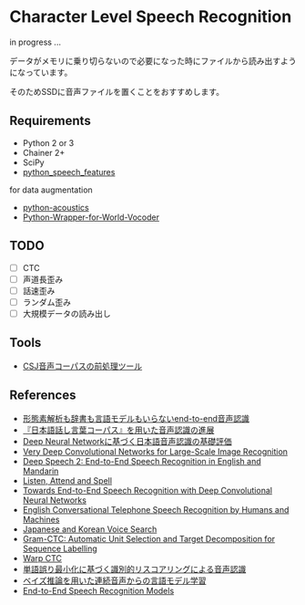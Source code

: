 # Character Level Speech Recognition

in progress ...

データがメモリに乗り切らないので必要になった時にファイルから読み出すようになっています。

そのためSSDに音声ファイルを置くことをおすすめします。

## Requirements

- Python 2 or 3
- Chainer 2+
- SciPy
- [python_speech_features](https://github.com/jameslyons/python_speech_features)

for data augmentation

- [python-acoustics](https://github.com/python-acoustics/python-acoustics) 
- [Python-Wrapper-for-World-Vocoder](https://github.com/JeremyCCHsu/Python-Wrapper-for-World-Vocoder) 

## TODO

- [ ] CTC
- [ ] 声道長歪み
- [ ] 話速歪み
- [ ] ランダム歪み
- [ ] 大規模データの読み出し

## Tools

- [CSJ音声コーパスの前処理ツール](https://github.com/musyoku/csj-preprocesser)

## References

- [形態素解析も辞書も言語モデルもいらないend-to-end音声認識](https://www.slideshare.net/t_koshikawa/endtoend)
- [『日本語話し言葉コーパス』を用いた音声認識の進展](http://sap.ist.i.kyoto-u.ac.jp/lab/bib/report/KAW-orc04.pdf)
- [Deep Neural Networkに基づく日本語音声認識の基礎評価](https://ipsj.ixsq.nii.ac.jp/ej/?action=repository_uri&item_id=94549&file_id=1&file_no=1)
- [Very Deep Convolutional Networks for Large-Scale Image Recognition](https://arxiv.org/abs/1409.1556)
- [Deep Speech 2: End-to-End Speech Recognition in English and Mandarin](https://arxiv.org/abs/1512.02595)
- [Listen, Attend and Spell](https://arxiv.org/abs/1508.01211)
- [Towards End-to-End Speech Recognition with Deep Convolutional Neural Networks](https://arxiv.org/abs/1701.02720)
- [English Conversational Telephone Speech Recognition by Humans and Machines](https://arxiv.org/abs/1703.02136)
- [Japanese and Korean Voice Search](https://static.googleusercontent.com/media/research.google.com/ja//pubs/archive/37842.pdf)
- [Gram-CTC: Automatic Unit Selection and Target Decomposition for Sequence Labelling](https://arxiv.org/abs/1703.00096)
- [Warp CTC](https://github.com/baidu-research/warp-ctc)
- [単語誤り最小化に基づく識別的リスコアリングによる音声認識](https://www.nhk.or.jp/strl/publica/rd/rd131/PDF/P28-39.pdf)
- [ベイズ推論を用いた連続音声からの言語モデル学習](http://www.phontron.com/paper/neubig10slp82.pdf)
- [End-to-End Speech Recognition Models](http://repository.cmu.edu/cgi/viewcontent.cgi?article=1762&context=dissertations)